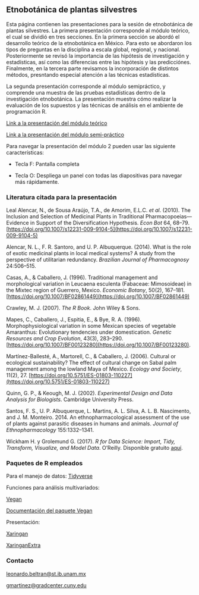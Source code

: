 ## Etnobotánica de plantas silvestres

Esta página contienen las presentaciones para la sesión de etnobotánica de plantas silvestres. La primera presentación corresponde al módulo teórico, el cual se dividió en tres secciones. En la primera sección se abordó el desarrollo teórico de la etnobotánica en México. Para esto se abordaron los tipos de preguntas en la disciplina a escala global, regional, y nacional. Posteriormente se revisó la importancia de las hipótesis de investigación y estadísticas, así como las diferencias entre las hipótesis y las predicciónes. Finalmente, en la tercera parte revisamos la incorporación de distintos métodos, presntando especial atención a las técnicas estadísticas.

La segunda presentación corresponde al módulo semipráctico, y comprende una muestra de las pruebas estadísticas dentro de la investigación etnobotánica. La presentación muestra cómo realizar la evaluación de los supuestos y las técnicas de análisis en el ambiente de programación R.

[Link a la presentación del módulo teórico](https://drive.google.com/file/d/1-IhyVFr6hcBvrkhzXkr8Hu6DBGQExFBs/view?usp=sharing)

[Link a la presentación del módulo semi-práctico](https://gonzalupus.github.io/Etnobotanica-de-plantas-silvestres/etno_practica.html)

Para navegar la presentación del módulo 2 pueden usar las siguiente características:

* Tecla F: Pantalla completa

* Tecla O: Despliega un panel con todas las diapositivas para navegar más rápidamente. 

### Literatura citada para la presentación

Leal Alencar, N., de Sousa Araújo, T.A., de Amorim, E.L.C. *et al*. (2010). The Inclusion and Selection of Medicinal Plants in Traditional Pharmacopoeias—Evidence in Support of the Diversification Hypothesis. *Econ Bot* 64, 68–79. [https://doi.org/10.1007/s12231-009-9104-5](https://doi.org/10.1007/s12231-009-9104-5)

Alencar, N. L., F. R. Santoro, and U. P. Albuquerque. (2014). What is the role of exotic medicinal plants in local medical systems? A study from the perspective of utilitarian redundancy. *Brazilian Journal of Pharmacognosy* 24:506–515.

Casas, A., & Caballero, J. (1996). Traditional management and morphological variation in Leucaena esculenta (Fabaceae: Mimosoideae) in the Mixtec region of Guerrero, Mexico. *Economic Botany*, 50(2), 167–181. [https://doi.org/10.1007/BF02861449](https://doi.org/10.1007/BF02861449)

Crawley, M. J. (2007). *The R Book*. John Wiley & Sons.

Mapes, C., Caballero, J., Espitia, E., & Bye, R. A. (1996). Morphophysiological variation in some Mexican species of vegetable Amaranthus: Evolutionary tendencies under domestication. *Genetic Resources and Crop Evolution*, 43(3), 283–290. [https://doi.org/10.1007/BF00123280](https://doi.org/10.1007/BF00123280).

Martínez-Ballesté, A., Martorell, C., & Caballero, J. (2006). Cultural or ecological sustainability? The effect of cultural change on Sabal palm management among the lowland Maya of Mexico. *Ecology and Society*, 11(2), 27. [https://doi.org/10.5751/ES-01803-110227](https://doi.org/10.5751/ES-01803-110227)

Quinn, G. P., & Keough, M. J. (2002). *Experimental Design and Data Analysis for Biologists*. Cambridge University Press.

Santos, F. S., U. P. Albuquerque, L. Martins, A. L. Silva, A. L. B. Nascimento, and J. M. Monteiro. 2014. An ethnopharmacological assessment of the use of plants against parasitic diseases in humans and animals. *Journal of Ethnopharmacology* 155:1332–1341.

Wickham H. y Grolemund G. (2017). *R for Data Science: Import, Tidy, Transform, Visualize, and Model Data*. O’Reilly. Disponible gratuito [aquí](https://r4ds.had.co.nz/).


### Paquetes de R empleados

Para el manejo de datos: [Tidyverse](https://www.tidyverse.org/)
 
Funciones para análisis multivariados: 

[Vegan](https://vegan.r-forge.r-project.org/>)

[Documentación del paquete Vegan](https://cran.r-project.org/web/packages/vegan/vegan.pdf)

Presentación:

[Xaringan](https://github.com/yihui/xaringan)

[XaringanExtra](https://github.com/gadenbuie/xaringanExtra)

### Contacto

leonardo.beltran@st.ib.unam.mx

gmartinez@gradcenter.cuny.edu
